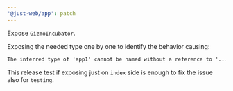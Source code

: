 ```yaml
---
'@just-web/app': patch
---
```


Expose `GizmoIncubator`.

Exposing the needed type one by one to identify the behavior causing:

```txt
The inferred type of 'app1' cannot be named without a reference to '.../node_modules/@unional/gizmo'. This is likely not portable. A type annotation is necessary
```

This release test if exposing just on `index` side is enough to fix the issue also for `testing`.
